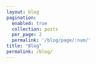 ```yaml
---
layout: blog
pagination:
  enabled: true
  collection: posts
  per_page: 2
  permalink: '/blog/page/:num/'
title: "Blog"
permalink: /blog/
---
```

